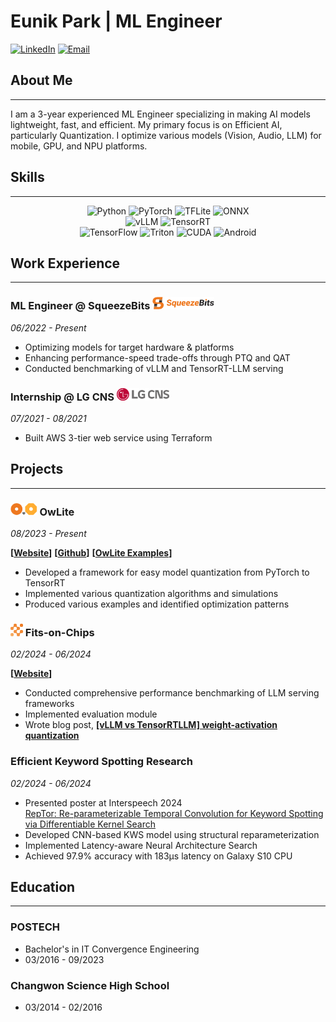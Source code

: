# Eunik Park | ML Engineer

[![LinkedIn](https://img.shields.io/badge/LinkedIn-Connect-blue?style=for-the-badge&logo=linkedin)](https://www.linkedin.com/in/eunikpark)
[![Email](https://img.shields.io/badge/Email-Contact-red?style=for-the-badge&logo=gmail)](mailto:parkeunik@gmail.com)

## About Me
---

I am a 3-year experienced ML Engineer specializing in making AI models lightweight, fast, and efficient. My primary focus is on Efficient AI, particularly Quantization. I optimize various models (Vision, Audio, LLM) for mobile, GPU, and NPU platforms.

## Skills
---
<div align="center">

![Python](https://img.shields.io/badge/Python-3776AB?style=for-the-badge&logo=python&logoColor=white)
![PyTorch](https://img.shields.io/badge/PyTorch-EE4C2C?style=for-the-badge&logo=pytorch&logoColor=white)
![TFLite](https://img.shields.io/badge/TensorFlow_Lite-FF6F00?style=for-the-badge&logo=tensorflow&logoColor=white)
![ONNX](https://img.shields.io/badge/ONNX-005CED?style=for-the-badge&logo=onnx&logoColor=white)
<br>
![vLLM](https://img.shields.io/badge/vLLM-ffffff?style=for-the-badge&logo=data:image/svg+xml;base64,PHN2ZyBoZWlnaHQ9IjFlbSIgc3R5bGU9ImZsZXg6bm9uZTtsaW5lLWhlaWdodDoxIiB2aWV3Qm94PSIwIDAgMjQgMjQiIHdpZHRoPSIxZW0iIHhtbG5zPSJodHRwOi8vd3d3LnczLm9yZy8yMDAwL3N2ZyI+PHRpdGxlPnZMTE08L3RpdGxlPjxwYXRoIGQ9Ik0wIDQuOTczaDkuMzI0VjIzTDAgNC45NzN6IiBmaWxsPSIjRkRCNTE1Ij48L3BhdGg+PHBhdGggZD0iTTEzLjk4NiA0LjM1MUwyMi4zNzggMGwtNi4yMTYgMjNIOS4zMjRsNC42NjItMTguNjQ5eiIgZmlsbD0iIzMwQTJGRiI+PC9wYXRoPjwvc3ZnPg==&logoColor=white)
![TensorRT](https://img.shields.io/badge/TensorRT-76B900?style=for-the-badge&logo=nvidia&logoColor=white)
<br>
![TensorFlow](https://img.shields.io/badge/TensorFlow-FF6F00?style=for-the-badge&logo=tensorflow&logoColor=white)
![Triton](https://img.shields.io/badge/Triton-76B900?style=for-the-badge&logo=nvidia&logoColor=white)
![CUDA](https://img.shields.io/badge/CUDA-76B900?style=for-the-badge&logo=nvidia&logoColor=white)
![Android](https://img.shields.io/badge/Android-3DDC84?style=for-the-badge&logo=android&logoColor=white)

</div>

## Work Experience
---

### ML Engineer @ SqueezeBits <img src="assets/logo_squeezebits.png" alt="SqueezeBits Logo" height="20"/>

*06/2022 - Present*

- Optimizing models for target hardware & platforms
- Enhancing performance-speed trade-offs through PTQ and QAT
- Conducted benchmarking of vLLM and TensorRT-LLM serving

### Internship @ LG CNS <img src="assets/logo_lgcns.svg" alt="LG CNS Logo" height="20"/>
*07/2021 - 08/2021*

- Built AWS 3-tier web service using Terraform

## Projects
---

### <img src="assets/logo_owlite.png" alt="owlite_logo" height="20"/> OwLite
*08/2023 - Present*

**[[Website](https://owlite.ai)]**
**[[Github](https://github.com/squeezebits/owlite)]**
**[[OwLite Examples](https://github.com/SqueezeBits/owlite-examples)]**

- Developed a framework for easy model quantization from PyTorch to TensorRT
- Implemented various quantization algorithms and simulations
- Produced various examples and identified optimization patterns


### <img src="assets/logo_fitsonchips.png" alt="fistonchips_logo" height="20"/> Fits-on-Chips
*02/2024 - 06/2024*

**[[Website](https://fits-on-chips.com)]**

- Conducted comprehensive performance benchmarking of LLM serving frameworks
- Implemented evaluation module
- Wrote blog post, **[[vLLM vs TensorRTLLM] weight-activation quantization](https://blog.squeezebits.com/vllm-vs-tensorrtllm-7-weightactivation-quantization-34461)**


### Efficient Keyword Spotting Research
*02/2024 - 06/2024*

- Presented poster at Interspeech 2024 <br>
  [RepTor: Re-parameterizable Temporal Convolution for Keyword Spotting via Differentiable Kernel Search](https://www.isca-archive.org/interspeech_2024/park24_interspeech.html)
- Developed CNN-based KWS model using structural reparameterization
- Implemented Latency-aware Neural Architecture Search
- Achieved 97.9% accuracy with 183μs latency on Galaxy S10 CPU

## Education
---
### POSTECH
- Bachelor's in IT Convergence Engineering
- 03/2016 - 09/2023

### Changwon Science High School
- 03/2014 - 02/2016
